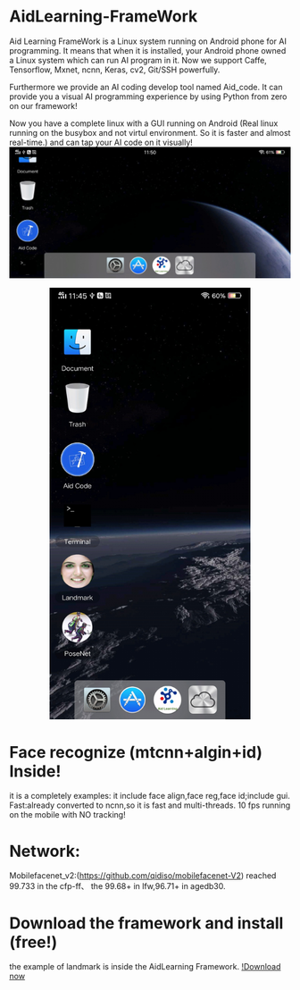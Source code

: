 # AidLearning-FrameWork
Aid Learning FrameWork is a Linux system running on Android phone for AI programming. It means that when it is installed, your Android phone owned a Linux system which can run AI program in it. Now we support Caffe, Tensorflow, Mxnet, ncnn, Keras, cv2, Git/SSH powerfully. 

Furthermore we provide an AI coding develop tool named Aid_code. It can provide you a visual AI programming experience by using Python from zero on our framework!

Now you have a complete linux with a GUI running on Android (Real linux running on the busybox and not virtul environment. So it is faster and almost real-time.) and can tap your AI code on it visually!
![screen](../../Screenshot_10.jpg)

<p align="center">
	<img src="../../Screen_11.jpg"  width="360" >
</p>

# Face recognize (mtcnn+algin+id) Inside!
it is a completely examples: it include face align,face reg,face id;include gui.
Fast:already converted to ncnn,so it is fast and multi-threads.
10 fps running on the mobile with NO tracking!  

# Network:
Mobilefacenet_v2:(https://github.com/qidiso/mobilefacenet-V2)
reached 99.733 in the cfp-ff、 the 99.68+ in lfw,96.71+ in agedb30.

# Download the framework and install (free!)
the example of landmark is inside the AidLearning Framework.
[!Download now](http://www.aidlearning.net/downloads/aidlux-05-10.apk)
